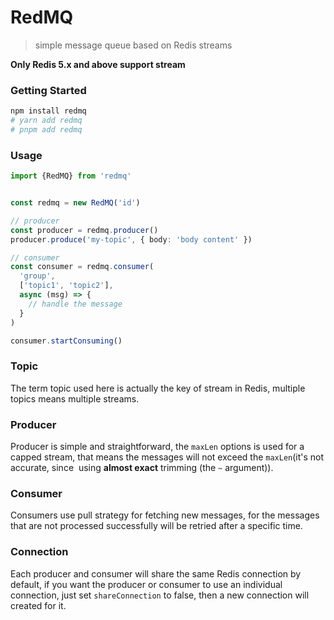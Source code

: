 # RedMQ 

> simple message queue based on Redis streams

**Only Redis 5.x and above support stream**

### Getting Started

```bash
npm install redmq
# yarn add redmq
# pnpm add redmq
```

### Usage

```typescript
import {RedMQ} from 'redmq'


const redmq = new RedMQ('id')

// producer
const producer = redmq.producer()
producer.produce('my-topic', { body: 'body content' })

// consumer
const consumer = redmq.consumer(
  'group',
  ['topic1', 'topic2'],
  async (msg) => {
    // handle the message
  }
)

consumer.startConsuming()
```

### Topic

The term topic used here is actually the key of stream in Redis, multiple topics means multiple streams.

### Producer

Producer is simple and straightforward, the `maxLen` options is used for a capped stream, that means the messages will not exceed the `maxLen`(it's not accurate, since  using **almost exact** trimming (the `~` argument)).

### Consumer

Consumers use pull strategy for fetching new messages, for the messages that are not processed successfully will be retried after a specific time.

### Connection

Each producer and consumer will share the same Redis connection by default, if you want the producer or consumer to use an individual connection, just set `shareConnection` to false, then a new connection will created for it.